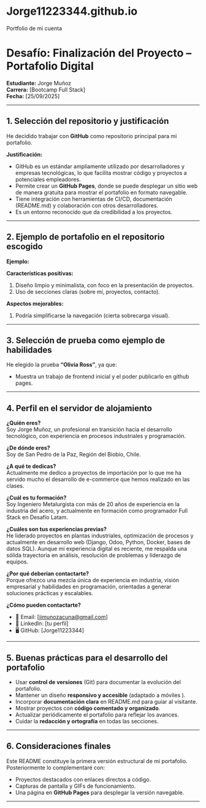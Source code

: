 # Jorge11223344.github.io
Portfolio de mi cuenta

# Desafío: Finalización del Proyecto – Portafolio Digital  

**Estudiante:** Jorge Muñoz  
**Carrera:** [Bootcamp Full Stack]  
**Fecha:** [25/09/2025]  

---

## 1. Selección del repositorio y justificación  
He decidido trabajar con **GitHub** como repositorio principal para mi portafolio.  

**Justificación:**  
- GitHub es un estándar ampliamente utilizado por desarrolladores y empresas tecnológicas, lo que facilita mostrar código y proyectos a potenciales empleadores.  
- Permite crear un **GitHub Pages**, donde se puede desplegar un sitio web de manera gratuita para mostrar el portafolio en formato navegable.  
- Tiene integración con herramientas de CI/CD, documentación (README.md) y colaboración con otros desarrolladores.  
- Es un entorno reconocido que da credibilidad a los proyectos.  

---

## 2. Ejemplo de portafolio en el repositorio escogido  
**Ejemplo:** [](https://themewagon.com/themes/iportfolio/)  

**Características positivas:**  
1. Diseño limpio y minimalista, con foco en la presentación de proyectos.  
2. Uso de secciones claras (sobre mí, proyectos, contacto).  

**Aspectos mejorables:**  
1. Podría simplificarse la navegación (cierta sobrecarga visual).  


---

## 3. Selección de prueba como ejemplo de habilidades  
He elegido la prueba **“Olivia Ross”**, ya que:  
- Muestra un trabajo de frontend inicial y el poder publicarlo en github pages.




---

## 4. Perfil en el servidor de alojamiento  

**¿Quién eres?**  
Soy Jorge Muñoz, un profesional en transición hacia el desarrollo tecnológico, con experiencia en procesos industriales y programación.  

**¿De dónde eres?**  
Soy de San Pedro de la Paz, Región del Biobío, Chile.  

**¿A qué te dedicas?**  
Actualmente me dedico a proyectos de importación por lo que me ha servido mucho el desarrollo de e-commerce que hemos realizado en las clases.  

**¿Cuál es tu formación?**  
Soy Ingeniero Metalurgista con más de 20 años de experiencia en la industria del acero, y actualmente en formación como programador Full Stack en Desafío Latam.  

**¿Cuáles son tus experiencias previas?**  
He liderado proyectos en plantas industriales, optimización de procesos y actualmente en desarrollo web (Django, Odoo, Python, Docker, bases de datos SQL). Aunque mi experiencia digital es reciente, me respalda una sólida trayectoria en análisis, resolución de problemas y liderazgo de equipos.  

**¿Por qué deberían contactarte?**  
Porque ofrezco una mezcla única de experiencia en industria, visión empresarial y habilidades en programación, orientadas a generar soluciones prácticas y escalables.  

**¿Cómo pueden contactarte?**  
- 📧 Email: [jimunozacuna@gmail.com]  
- 💼 LinkedIn: [tu perfil]  
- 🖥️ GitHub: [Jorge11223344]  

---

## 5. Buenas prácticas para el desarrollo del portafolio  

- Usar **control de versiones** (Git) para documentar la evolución del portafolio.  
- Mantener un diseño **responsivo y accesible** (adaptado a móviles ).  
- Incorporar **documentación clara** en README.md para guiar al visitante.  
- Mostrar proyectos con **código comentado y organizado**.  
- Actualizar periódicamente el portafolio para reflejar los avances.  
- Cuidar la **redacción y ortografía** en todas las secciones.  

---

## 6. Consideraciones finales  

Este README constituye la primera versión estructural de mi portafolio.  
Posteriormente lo complementaré con:  
- Proyectos destacados con enlaces directos a código.  
- Capturas de pantalla y GIFs de funcionamiento.  
- Una página en **GitHub Pages** para desplegar la versión navegable.  

---
